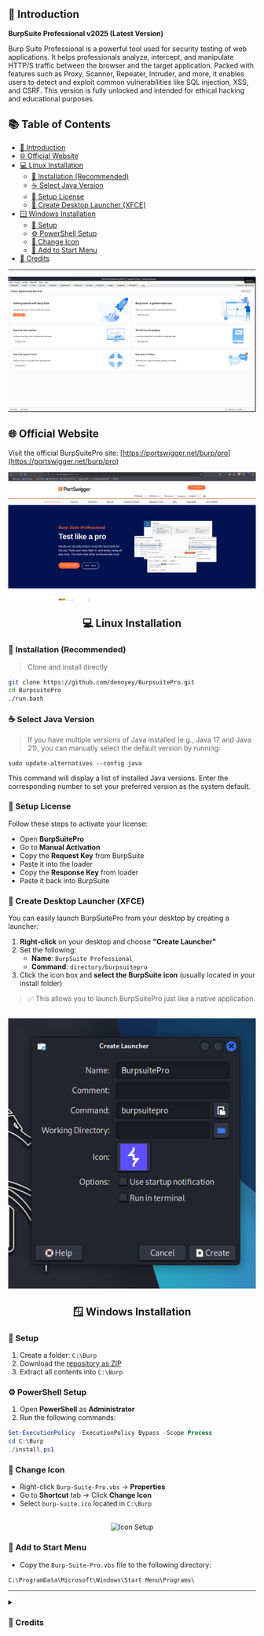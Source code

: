 ## 🔰 Introduction

**BurpSuite Professional v2025 (Latest Version)**

<p align="left">
Burp Suite Professional is a powerful tool used for security testing of web applications. It helps professionals analyze, intercept, and manipulate HTTP/S traffic between the browser and the target application. Packed with features such as Proxy, Scanner, Repeater, Intruder, and more, it enables users to detect and exploit common vulnerabilities like SQL injection, XSS, and CSRF. This version is fully unlocked and intended for ethical hacking and educational purposes.
</p>

## 📚 Table of Contents

- [🔰 Introduction](#-introduction)
- [🌐 Official Website](#-official-website)
- [💻 Linux Installation](#-linux-installation)
  - [🔧 Installation (Recommended)](#-installation-recommended)
  - [☕ Select Java Version](#-select-java-version)
  - [🔑 Setup License](#-setup-license)
  - [📌 Create Desktop Launcher (XFCE)](#-create-desktop-launcher-xfce)
- [🪟 Windows Installation](#-windows-installation)
  - [📁 Setup](#-setup)
  - [⚙️ PowerShell Setup](#-powershell-setup)
  - [🎨 Change Icon](#-change-icon)
  - [📂 Add to Start Menu](#-add-to-start-menu)
- [🙌 Credits](#-credits)

---

<p align="center">
  <img src="https://github.com/denoyey/BurpsuitePro/blob/main/burp-files/img/BurpsuitePro-v2025.png" alt="BurpSuitePro Interface"/>
</p>

## 🌐 Official Website

Visit the official BurpSuitePro site: [https://portswigger.net/burp/pro](https://portswigger.net/burp/pro)

<p align="center">
  <img src="https://github.com/denoyey/BurpsuitePro/blob/main/burp-files/img/Web-BurpsuitePro.png" alt="BurpSuite Website"/>
</p>

<h2 align="center">💻 Linux Installation</h2>

### 🔧 Installation (Recommended)
> Clone and install directly
```bash
git clone https://github.com/denoyey/BurpsuitePro.git
cd BurpsuitePro
./run.bash
```

###  ☕ Select Java Version
> If you have multiple versions of Java installed (e.g., Java 17 and Java 21), you can manually select the default version by running:
```
sudo update-alternatives --config java
```
This command will display a list of installed Java versions. Enter the corresponding number to set your preferred version as the system default.

### 🔑 Setup License
Follow these steps to activate your license:
- Open **BurpSuitePro**
- Go to **Manual Activation**
- Copy the **Request Key** from BurpSuite
- Paste it into the loader
- Copy the **Response Key** from loader
- Paste it back into BurpSuite

### 📌 Create Desktop Launcher (XFCE)

You can easily launch BurpSuitePro from your desktop by creating a launcher:

1. **Right-click** on your desktop and choose **"Create Launcher"**
2. Set the following:
   - **Name**: `BurpSuite Professional`
   - **Command**: `directory/burpsuitepro`
3. Click the icon box and **select the BurpSuite icon** (usually located in your install folder)

> ✅ This allows you to launch BurpSuitePro just like a native application.

<br>

<div align="center">
  <img src="https://github.com/denoyey/BurpsuitePro/blob/main/burp-files/img/Launcher.png" alt="BurpSuite Desktop Launcher Example" width="600"/>
</div>

<h2 align="center">🪟 Windows Installation</h2>

### 📁 Setup

1. Create a folder: `C:\Burp`
2. Download the [repository as ZIP](https://github.com/denoyey/BurpsuitePro/archive/refs/heads/main.zip)
3. Extract all contents into `C:\Burp`

### ⚙️ PowerShell Setup

1. Open **PowerShell** as **Administrator**
2. Run the following commands:

```powershell
Set-ExecutionPolicy -ExecutionPolicy Bypass -Scope Process
cd C:\Burp
./install.ps1
```

### 🎨 Change Icon

- Right-click `Burp-Suite-Pro.vbs` → **Properties**  
- Go to **Shortcut** tab → Click **Change Icon**  
- Select `burp-suite.ico` located in `C:\Burp`

<br>

<div align="center">
  <img src="https://user-images.githubusercontent.com/29830064/230825172-16c9cfba-4bca-46a4-86df-b352a4330b12.png" alt="Icon Setup" width="500"/>
</div>

### 📂 Add to Start Menu

- Copy the `Burp-Suite-Pro.vbs` file to the following directory:
```
C:\ProgramData\Microsoft\Windows\Start Menu\Programs\
```

---

<details>
<summary><h3>🙌 Credits</h3></summary>

- 🔐 `loader.jar` by: [h3110w0r1d-y](https://github.com/h3110w0r1d-y/BurpLoaderKeygen)  
- 🛠️ Modified and maintained by: [denoyey](https://github.com/denoyey)

</details>
